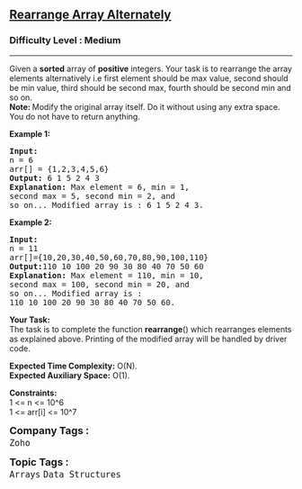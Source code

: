 <h2><a href="https://practice.geeksforgeeks.org/problems/-rearrange-array-alternately-1587115620/1?page=2&curated[]=1&sortBy=submissions">Rearrange Array Alternately</a></h2><h3>Difficulty Level : Medium</h3><hr><div class="problems_problem_content__Xm_eO"><p>Given a <strong>sorted</strong> array of <strong>positive</strong> integers. Your task is to rearrange&nbsp;the array elements alternatively i.e first element should be max value, second should be min value, third should be second max, fourth should be second min and so on.<br>
<strong>Note:&nbsp;</strong>Modify the original array itself. Do it without using any extra space. You do not have to return anything.</p>

<p><strong>Example 1:</strong></p>

<pre><strong>Input:
</strong>n = 6
arr[] = {1,2,3,4,5,6}
<strong>Output: </strong>6 1 5 2 4 3<strong>
Explanation: </strong>Max element = 6, min = 1, 
second max = 5, second min = 2, and 
so on... Modified array is : 6 1 5 2 4 3.</pre>

<p><strong>Example 2:</strong></p>

<pre><strong>Input:
</strong>n = 11
arr[]={10,20,30,40,50,60,70,80,90,100,110}
<strong>Output:</strong>110 10 100 20 90 30 80 40 70 50 60<strong>
Explanation: </strong>Max element = 110, min = 10, 
second max = 100, second min = 20, and 
so on... Modified array is : 
110 10 100 20 90 30 80 40 70 50 60.
</pre>

<p><strong>Your&nbsp;Task:</strong><br>
The task is to complete the function <strong>rearrange</strong>() which rearranges elements as explained above. Printing of the modified array will be handled by driver code.</p>

<p><strong>Expected Time Complexity:</strong>&nbsp;O(N).<br>
<strong>Expected Auxiliary Space:</strong>&nbsp;O(1).</p>

<p><strong>Constraints:</strong><br>
1 &lt;= n &lt;= 10^6<br>
1 &lt;= arr[i] &lt;= 10^7</p>
</div><p><span style=font-size:18px><strong>Company Tags : </strong><br><code>Zoho</code>&nbsp;<br><p><span style=font-size:18px><strong>Topic Tags : </strong><br><code>Arrays</code>&nbsp;<code>Data Structures</code>&nbsp;